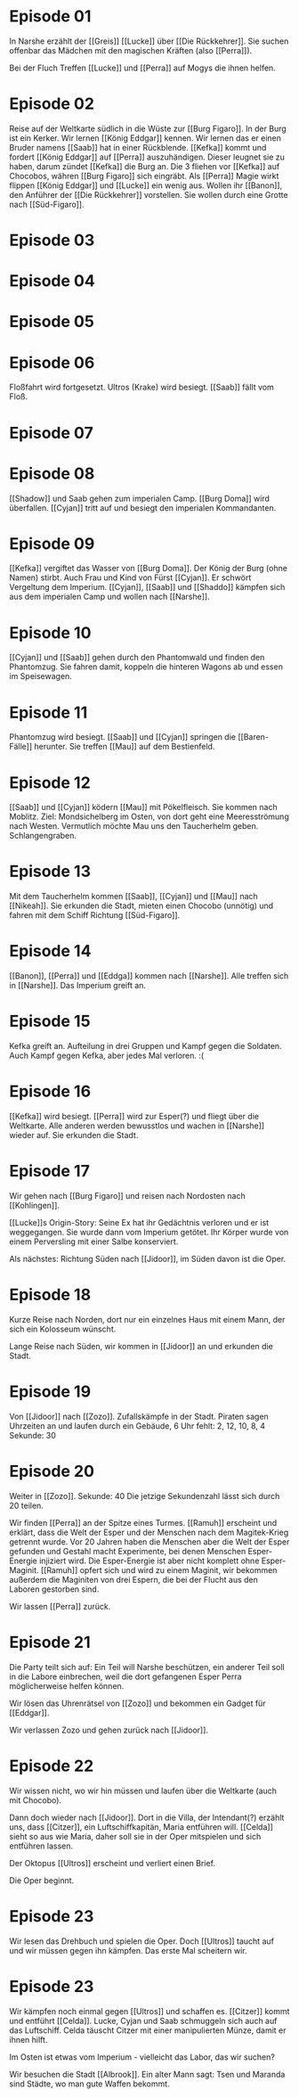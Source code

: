 
# Episode 01

In Narshe erzählt der [[Greis]] [[Lucke]] über [[Die Rückkehrer]].
Sie suchen offenbar das Mädchen mit den magischen Kräften (also [[Perra]]).

Bei der Fluch Treffen [[Lucke]] und [[Perra]] auf Mogys die ihnen helfen.

# Episode 02
Reise auf der Weltkarte südlich in die Wüste zur [[Burg Figaro]].
In der Burg ist ein Kerker.
Wir lernen [[König Eddgar]] kennen.
Wir lernen das er einen Bruder namens [[Saab]] hat in einer Rückblende.
[[Kefka]] kommt und fordert [[König Eddgar]] auf  [[Perra]] auszuhändigen.
Dieser leugnet sie zu haben, darum zündet [[Kefka]] die Burg an.
Die 3 fliehen vor [[Kefka]] auf Chocobos, währen [[Burg Figaro]] sich eingräbt.
Als [[Perra]] Magie wirkt flippen [[König Eddgar]] und [[Lucke]] ein wenig aus.
Wollen ihr [[Banon]], den Anführer der [[Die Rückkehrer]] vorstellen.
Sie wollen durch eine Grotte nach [[Süd-Figaro]].

# Episode 03

# Episode 04

# Episode 05

# Episode 06
Floßfahrt wird fortgesetzt. Ultros (Krake) wird besiegt. [[Saab]] fällt vom Floß.
# Episode 07

# Episode 08
[[Shadow]] und Saab gehen zum imperialen Camp. [[Burg Doma]] wird überfallen. [[Cyjan]] tritt auf und besiegt den imperialen Kommandanten.

# Episode 09
[[Kefka]] vergiftet das Wasser von [[Burg Doma]]. Der König der Burg (ohne Namen) stirbt. Auch Frau und Kind von Fürst [[Cyjan]]. Er schwört Vergeltung dem Imperium. [[Cyjan]], [[Saab]] und [[Shaddo]] kämpfen sich aus dem imperialen Camp und wollen nach [[Narshe]].
# Episode 10
[[Cyjan]] und [[Saab]] gehen durch den Phantomwald und finden den Phantomzug. Sie fahren damit, koppeln die hinteren Wagons ab und essen im Speisewagen.
# Episode 11
Phantomzug wird besiegt. [[Saab]] und [[Cyjan]] springen die [[Baren-Fälle]] herunter. Sie treffen [[Mau]] auf dem Bestienfeld.
# Episode 12
[[Saab]] und [[Cyjan]] ködern [[Mau]] mit Pökelfleisch. Sie kommen nach Moblitz. Ziel: Mondsichelberg im Osten, von dort geht eine Meeresströmung nach Westen. Vermutlich möchte Mau uns den Taucherhelm geben. Schlangengraben.
# Episode 13
Mit dem Taucherhelm kommen [[Saab]], [[Cyjan]] und [[Mau]] nach [[Nikeah]]. Sie erkunden die Stadt, mieten einen Chocobo (unnötig) und fahren mit dem Schiff Richtung [[Süd-Figaro]].
# Episode 14
[[Banon]], [[Perra]] und [[Eddga]] kommen nach [[Narshe]].
Alle treffen sich in [[Narshe]].
Das Imperium greift an.
# Episode 15
Kefka greift an. Aufteilung in drei Gruppen und Kampf gegen die Soldaten. Auch Kampf gegen Kefka, aber jedes Mal verloren. :(
# Episode 16
[[Kefka]] wird besiegt. [[Perra]] wird zur Esper(?) und fliegt über die Weltkarte. Alle anderen werden bewusstlos und wachen in [[Narshe]] wieder auf. Sie erkunden die Stadt.
# Episode 17
Wir gehen nach [[Burg Figaro]] und reisen nach Nordosten nach [[Kohlingen]]. 

[[Lucke]]s Origin-Story: Seine Ex hat ihr Gedächtnis verloren und er ist weggegangen. Sie wurde dann vom Imperium getötet. Ihr Körper wurde von einem Perversling mit einer Salbe konserviert.

Als nächstes: Richtung Süden nach [[Jidoor]], im Süden davon ist die Oper.

# Episode 18
Kurze Reise nach Norden, dort nur ein einzelnes Haus mit einem Mann, der sich ein Kolosseum wünscht.

Lange Reise nach Süden, wir kommen in [[Jidoor]] an und erkunden die Stadt.

# Episode 19
Von [[Jidoor]] nach [[Zozo]]. Zufallskämpfe in der Stadt. Piraten sagen Uhrzeiten an und laufen durch ein Gebäude, 6 Uhr fehlt:
2, 12, 10, 8, 4
Sekunde: 30

# Episode 20
Weiter in [[Zozo]].
Sekunde: 40
Die jetzige Sekundenzahl lässt sich durch 20 teilen.

Wir finden [[Perra]] an der Spitze eines Turmes. [[Ramuh]] erscheint und erklärt, dass die Welt der Esper und der Menschen nach dem Magitek-Krieg getrennt wurde. Vor 20 Jahren haben die Menschen aber die Welt der Esper gefunden und Gestahl macht Experimente, bei denen Menschen Esper-Energie injiziert wird. Die Esper-Energie ist aber nicht komplett ohne Esper-Maginit. [[Ramuh]] opfert sich und wird zu einem Maginit, wir bekommen außerdem die Maginiten von drei Espern, die bei der Flucht aus den Laboren gestorben sind.

Wir lassen [[Perra]] zurück.

# Episode 21
Die Party teilt sich auf: Ein Teil will Narshe beschützen, ein anderer Teil soll in die Labore einbrechen, weil die dort gefangenen Esper Perra möglicherweise helfen können.

Wir lösen das Uhrenrätsel von [[Zozo]] und bekommen ein Gadget für [[Eddgar]].

Wir verlassen Zozo und gehen zurück nach [[Jidoor]].

# Episode 22
Wir wissen nicht, wo wir hin müssen und laufen über die Weltkarte (auch mit Chocobo).

Dann doch wieder nach [[Jidoor]]. Dort in die Villa, der Intendant(?) erzählt uns, dass [[Citzer]], ein Luftschiffkapitän, Maria entführen will. [[Celda]] sieht so aus wie Maria, daher soll sie in der Oper mitspielen und sich entführen lassen.

Der Oktopus [[Ultros]] erscheint und verliert einen Brief.

Die Oper beginnt.

# Episode 23
Wir lesen das Drehbuch und spielen die Oper. Doch [[Ultros]] taucht auf und wir müssen gegen ihn kämpfen. Das erste Mal scheitern wir.

# Episode 23
Wir kämpfen noch einmal gegen [[Ultros]] und schaffen es. [[Citzer]] kommt und entführt [[Celda]]. Lucke, Cyjan und Saab schmuggeln sich auch auf das Luftschiff. Celda täuscht Citzer mit einer manipulierten Münze, damit er ihnen hilft.

Im Osten ist etwas vom Imperium - vielleicht das Labor, das wir suchen?

Wir besuchen die Stadt [[Albrook]]. Ein alter Mann sagt: Tsen und Maranda sind Städte, wo man gute Waffen bekommt.